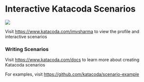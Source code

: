# Interactive Katacoda Scenarios

[![](http://shields.katacoda.com/katacoda/imvsharma/count.svg)](https://www.katacoda.com/imvsharma "Get your profile on Katacoda.com")

Visit https://www.katacoda.com/imvsharma to view the profile and interactive scenarios

### Writing Scenarios
Visit https://www.katacoda.com/docs to learn more about creating Katacoda scenarios

For examples, visit https://github.com/katacoda/scenario-example
